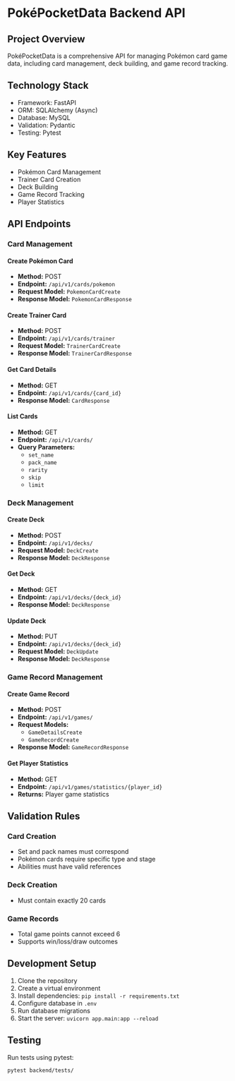 # PokéPocketData Backend API

## Project Overview

PokéPocketData is a comprehensive API for managing Pokémon card game data, including card management, deck building, and game record tracking.

## Technology Stack

- Framework: FastAPI
- ORM: SQLAlchemy (Async)
- Database: MySQL
- Validation: Pydantic
- Testing: Pytest

## Key Features

- Pokémon Card Management
- Trainer Card Creation
- Deck Building
- Game Record Tracking
- Player Statistics

## API Endpoints

### Card Management

#### Create Pokémon Card
- **Method:** POST
- **Endpoint:** `/api/v1/cards/pokemon`
- **Request Model:** `PokemonCardCreate`
- **Response Model:** `PokemonCardResponse`

#### Create Trainer Card
- **Method:** POST
- **Endpoint:** `/api/v1/cards/trainer`
- **Request Model:** `TrainerCardCreate`
- **Response Model:** `TrainerCardResponse`

#### Get Card Details
- **Method:** GET
- **Endpoint:** `/api/v1/cards/{card_id}`
- **Response Model:** `CardResponse`

#### List Cards
- **Method:** GET
- **Endpoint:** `/api/v1/cards/`
- **Query Parameters:**
  - `set_name`
  - `pack_name`
  - `rarity`
  - `skip`
  - `limit`

### Deck Management

#### Create Deck
- **Method:** POST
- **Endpoint:** `/api/v1/decks/`
- **Request Model:** `DeckCreate`
- **Response Model:** `DeckResponse`

#### Get Deck
- **Method:** GET
- **Endpoint:** `/api/v1/decks/{deck_id}`
- **Response Model:** `DeckResponse`

#### Update Deck
- **Method:** PUT
- **Endpoint:** `/api/v1/decks/{deck_id}`
- **Request Model:** `DeckUpdate`
- **Response Model:** `DeckResponse`

### Game Record Management

#### Create Game Record
- **Method:** POST
- **Endpoint:** `/api/v1/games/`
- **Request Models:** 
  - `GameDetailsCreate`
  - `GameRecordCreate`
- **Response Model:** `GameRecordResponse`

#### Get Player Statistics
- **Method:** GET
- **Endpoint:** `/api/v1/games/statistics/{player_id}`
- **Returns:** Player game statistics

## Validation Rules

### Card Creation
- Set and pack names must correspond
- Pokémon cards require specific type and stage
- Abilities must have valid references

### Deck Creation
- Must contain exactly 20 cards

### Game Records
- Total game points cannot exceed 6
- Supports win/loss/draw outcomes

## Development Setup

1. Clone the repository
2. Create a virtual environment
3. Install dependencies: `pip install -r requirements.txt`
4. Configure database in `.env`
5. Run database migrations
6. Start the server: `uvicorn app.main:app --reload`

## Testing

Run tests using pytest:
```bash
pytest backend/tests/
```

